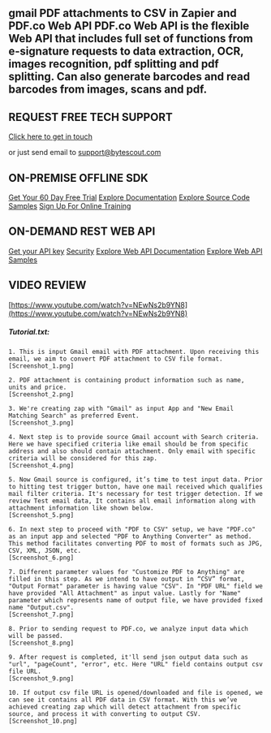 ## gmail PDF attachments to CSV in Zapier and PDF.co Web API PDF.co Web API is the flexible Web API that includes full set of functions from e-signature requests to data extraction, OCR, images recognition, pdf splitting and pdf splitting. Can also generate barcodes and read barcodes from images, scans and pdf.

## REQUEST FREE TECH SUPPORT

[Click here to get in touch](https://bytescout.zendesk.com/hc/en-us/requests/new?subject=PDF.co%20Web%20API%20Question)

or just send email to [support@bytescout.com](mailto:support@bytescout.com?subject=PDF.co%20Web%20API%20Question) 

## ON-PREMISE OFFLINE SDK 

[Get Your 60 Day Free Trial](https://bytescout.com/download/web-installer?utm_source=github-readme)
[Explore Documentation](https://bytescout.com/documentation/index.html?utm_source=github-readme)
[Explore Source Code Samples](https://github.com/bytescout/ByteScout-SDK-SourceCode/)
[Sign Up For Online Training](https://academy.bytescout.com/)


## ON-DEMAND REST WEB API

[Get your API key](https://app.pdf.co/signup?utm_source=github-readme)
[Security](https://pdf.co/security)
[Explore Web API Documentation](https://apidocs.pdf.co?utm_source=github-readme)
[Explore Web API Samples](https://github.com/bytescout/ByteScout-SDK-SourceCode/tree/master/PDF.co%20Web%20API)

## VIDEO REVIEW

[https://www.youtube.com/watch?v=NEwNs2b9YN8](https://www.youtube.com/watch?v=NEwNs2b9YN8)




<!-- code block begin -->

##### **Tutorial.txt:**
    
```
1. This is input Gmail email with PDF attachment. Upon receiving this email, we aim to convert PDF attachment to CSV file format.
[Screenshot_1.png]

2. PDF attachment is containing product information such as name, units and price.
[Screenshot_2.png]

3. We're creating zap with "Gmail" as input App and "New Email Matching Search" as preferred Event.
[Screenshot_3.png]

4. Next step is to provide source Gmail account with Search criteria. Here we have specified criteria like email should be from specific address and also should contain attachment. Only email with specific criteria will be considered for this zap.
[Screenshot_4.png]

5. Now Gmail source is configured, it’s time to test input data. Prior to hitting test trigger button, have one mail received which qualifies mail filter criteria. It's necessary for test trigger detection. If we review Test email data, It contains all email information along with attachment information like shown below.
[Screenshot_5.png]

6. In next step to proceed with "PDF to CSV" setup, we have "PDF.co" as an input app and selected "PDF to Anything Converter" as method. This method facilitates converting PDF to most of formats such as JPG, CSV, XML, JSON, etc.
[Screenshot_6.png]

7. Different parameter values for "Customize PDF to Anything" are filled in this step. As we intend to have output in “CSV” format, "Output Format" parameter is having value "CSV". In "PDF URL" field we have provided "All Attachment" as input value. Lastly for "Name" parameter which represents name of output file, we have provided fixed name "Output.csv".
[Screenshot_7.png]

8. Prior to sending request to PDF.co, we analyze input data which will be passed. 
[Screenshot_8.png]

9. After request is completed, it'll send json output data such as "url", "pageCount", "error", etc. Here "URL" field contains output csv file URL. 
[Screenshot_9.png]

10. If output csv file URL is opened/downloaded and file is opened, we can see it contains all PDF data in CSV format. With this we’ve achieved creating zap which will detect attachment from specific source, and process it with converting to output CSV. 
[Screenshot_10.png]

```

<!-- code block end -->